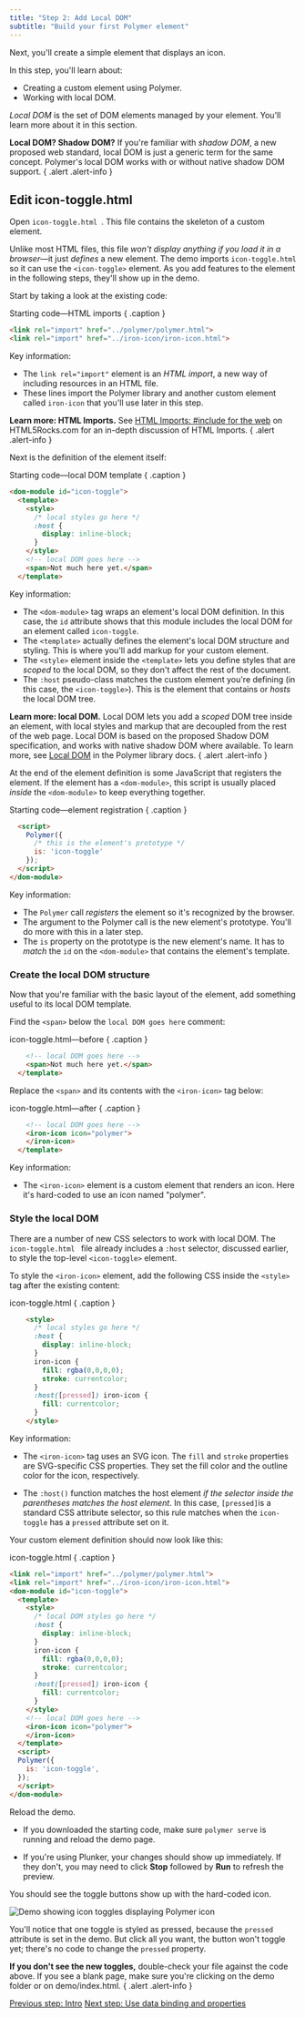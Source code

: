 ```yaml
---
title: "Step 2: Add Local DOM"
subtitle: "Build your first Polymer element"
---
```


Next, you'll create a simple element that displays an icon.

In this step, you'll learn about:

*   Creating a custom element using Polymer.
*   Working with local DOM.

_Local DOM_ is the set of DOM elements managed by your element. You'll learn more
about it in this section.

**Local DOM? Shadow DOM?** If you're familiar with _shadow DOM_, a new proposed
web standard, local DOM is just a generic term for the same concept. Polymer's
local DOM works with or without native shadow DOM support.
{ .alert .alert-info }

## Edit icon-toggle.html

Open `icon-toggle.html `. This file contains the skeleton of a custom element.

Unlike most HTML files, this file <em>won't display anything if you load it in a
browser</em>—it just <em>defines</em> a new element. The demo imports
`icon-toggle.html` so it can use the `<icon-toggle>`
element. As you add features to the element in the following steps, they'll show
up in the demo.

Start by taking a look at the existing code:


Starting code—HTML imports { .caption }

```html
<link rel="import" href="../polymer/polymer.html">
<link rel="import" href="../iron-icon/iron-icon.html">
```

Key information:

*   The `link rel="import"` element is an <em>HTML import</em>, a new
    way of including resources in an HTML file.
*   These lines import the Polymer library and another custom element called
    `iron-icon` that you'll use later in this step.

**Learn more: HTML Imports.** See [HTML Imports: #include for the web](http://www.html5rocks.com/en/tutorials/webcomponents/imports/)
on HTML5Rocks.com for an in-depth discussion of HTML Imports.
{ .alert .alert-info }

Next is the definition of the element itself:

Starting code—local DOM template { .caption }

```html
<dom-module id="icon-toggle">
  <template>
    <style>
      /* local styles go here */
      :host {
        display: inline-block;
      }
    </style>
    <!-- local DOM goes here -->
    <span>Not much here yet.</span>
  </template>
```

Key information:

*   The `<dom-module>` tag wraps an element's local DOM definition.
    In this case, the `id` attribute shows that this module includes the
    local DOM for an element called `icon-toggle`.
*   The `<template>` actually defines the element's local DOM structure and
    styling. This is where you'll add markup for your custom element.
*   The `<style>` element inside the `<template>` lets you
    define styles that are <em>scoped</em>  to the local DOM, so they don't
    affect the rest of the document.
*   The `:host` pseudo-class matches the custom element you're
    defining (in this case, the `<icon-toggle>`). This is the element
    that contains or <em>hosts </em>the local DOM tree.

**Learn more: local DOM.** Local DOM
lets you add a <em>scoped</em> DOM tree inside an element, with local styles and
markup that are decoupled from the rest of the web page. Local DOM is based on
the proposed Shadow DOM specification, and works with native shadow DOM where available.
To learn more, see <a href="/1.0/docs/devguide/local-dom">Local
DOM</a> in the Polymer library docs.
{ .alert .alert-info }

At the end of the element definition is some JavaScript that registers the
element. If the element has a `<dom-module>`, this script is usually placed
<em>inside</em> the `<dom-module>` to keep everything together.


Starting code—element registration { .caption }

```html
  <script>
    Polymer({
      /* this is the element's prototype */
      is: 'icon-toggle'
    });
  </script>
</dom-module>
```


Key information:

  * The `Polymer` call <em>registers</em> the element so it's recognized by the browser.
  * The argument to the Polymer call is the new element's prototype. You'll do more
with this in a later step.
  * The `is` property on the prototype is the new element's name. It has to <em>match</em> the `id` on the `<dom-module>` that contains the element's template.

### Create the local DOM structure

Now that you're familiar with the basic layout of the element, add something
useful to its local DOM template.

Find the `<span>` below the  `local DOM goes here` comment:

icon-toggle.html—before { .caption }

```html
    <!-- local DOM goes here -->
    <span>Not much here yet.</span>
  </template>
```

 Replace the `<span>` and its contents with the `<iron-icon>` tag below:

icon-toggle.html—after { .caption }

```html
    <!-- local DOM goes here -->
    <iron-icon icon="polymer">
    </iron-icon>
  </template>
```

Key information:

  * The `<iron-icon>` element is a custom element that renders an icon. Here it's hard-coded to use
an icon named "polymer".

### Style the local DOM

There are a number of new CSS selectors to work with local DOM. The `icon-toggle.html ` file already includes a `:host` selector, discussed earlier, to style the top-level `<icon-toggle>` element.

To style the `<iron-icon>` element, add the following CSS inside the `<style>` tag after the existing content:

icon-toggle.html { .caption }

```html
    <style>
      /* local styles go here */
      :host {
        display: inline-block;
      }
      iron-icon {
        fill: rgba(0,0,0,0);
        stroke: currentcolor;
      }
      :host([pressed]) iron-icon {
        fill: currentcolor;
      }
    </style>
```

Key information:

*   The `<iron-icon>` tag uses an SVG icon. The `fill`
    and `stroke` properties are SVG-specific CSS properties. They
    set the fill color and the outline color for the icon, respectively.

*   The `:host()` function matches the host element <em>if the
    selector inside the parentheses matches the host element</em>. In this
    case, `[pressed]`is a standard CSS attribute selector, so this
    rule matches when the `icon-toggle` has a `pressed`
    attribute set on it.

Your custom element definition should now look like this:

icon-toggle.html { .caption }

```html
<link rel="import" href="../polymer/polymer.html">
<link rel="import" href="../iron-icon/iron-icon.html">
<dom-module id="icon-toggle">
  <template>
    <style>
      /* local DOM styles go here */
      :host {
        display: inline-block;
      }
      iron-icon {
        fill: rgba(0,0,0,0);
        stroke: currentcolor;
      }
      :host([pressed]) iron-icon {
        fill: currentcolor;
      }
    </style>
    <!-- local DOM goes here -->
    <iron-icon icon="polymer">
    </iron-icon>
  </template>
  <script>
  Polymer({
    is: 'icon-toggle',
  });
  </script>
</dom-module>
```

Reload the demo.

-   If you downloaded the starting code, make sure `polymer serve` is running and reload the demo
    page.

-   If you're using Plunker, your changes should show up immediately. If they don't, you may need
    to click **Stop** followed by **Run** to refresh the preview.

You should see the toggle buttons show up with the hard-coded icon.

<img src="/images/1.0/first-element/hardcoded-toggles.png" alt="Demo showing icon toggles displaying Polymer icon">

You'll notice that one toggle is styled as pressed, because the `pressed`
attribute is set in the demo. But click all you want, the button won't toggle
yet; there's no code to change the `pressed` property.


**If you don't see the new toggles,** double-check your file against the code above. If you see a blank page, make
sure you're clicking on the demo folder or on demo/index.html.
{ .alert .alert-info }

<a class="blue-button" href="intro">Previous step: Intro</a>
<a class="blue-button"
    href="step-3">Next step: Use data binding and properties</a>
